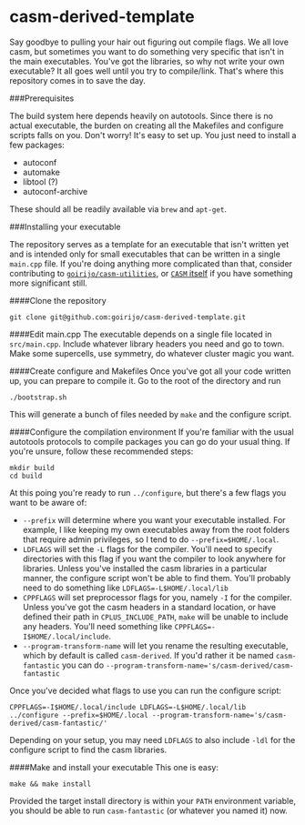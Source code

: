 # casm-derived-template
Say goodbye to pulling your hair out figuring out compile flags. We all love casm, but sometimes you want to do something very specific that isn't in the main executables. You've got the libraries, so why not write your own executable? It all goes well until you try to compile/link. That's where this repository comes in to save the day.

###Prerequisites

The build system here depends heavily on autotools. Since there is no actual executable, the burden on creating all the Makefiles and configure scripts falls on you. Don't worry! It's easy to set up. You just need to install a few packages:

* autoconf
* automake
* libtool (?)
* autoconf-archive

These should all be readily available via ```brew``` and ```apt-get```.

###Installing your executable

The repository serves as a template for an executable that isn't written yet and is intended only for small executables that can be written in a single ```main.cpp``` file. If you're doing anything more complicated than that, consider contributing to [```goirijo/casm-utilities```](https://github.com/goirijo/casm-utilities), or [```CASM``` itself](https://github.com/prisms-center/CASMcode) if you have something more significant still.

####Clone the repository
```
git clone git@github.com:goirijo/casm-derived-template.git
```

####Edit main.cpp
The executable depends on a single file located in ```src/main.cpp```. Include whatever library headers you need and go to town. Make some supercells, use symmetry, do whatever cluster magic you want.

####Create configure and Makefiles
Once you've got all your code written up, you can prepare to compile it. Go to the root of the directory and run
```
./bootstrap.sh
```
This will generate a bunch of files needed by ```make``` and the configure script.

####Configure the compilation environment
If you're familiar with the usual autotools protocols to compile packages you can go do your usual thing. If you're unsure, follow these recommended steps:
```
mkdir build
cd build
```
At this poing you're ready to run ```../configure```, but there's a few flags you want to be aware of:
* ```--prefix``` will determine where you want your executable installed. For example, I like keeping my own executables away from the root folders that require admin privileges, so I tend to do ```--prefix=$HOME/.local```.
* ```LDFLAGS``` will set the ```-L``` flags for the compiler. You'll need to specify directories with this flag if you want the compiler to look anywhere for libraries. Unless you've installed the casm libraries in a particular manner, the configure script won't be able to find them. You'll probably need to do something like ```LDFLAGS=-L$HOME/.local/lib```
* ```CPPFLAGS``` will set preprocessor flags for you, namely ```-I``` for the compiler. Unless you've got the casm headers in a standard location, or have defined their path in ```CPLUS_INCLUDE_PATH```, ```make``` will be unable to include any headers. You'll need something like ```CPPFLAGS=-I$HOME/.local/include```.
* ```--program-transform-name``` will let you rename the resulting executable, which by default is called ```casm-derived```. If you'd rather it be named ```casm-fantastic``` you can do ```--program-transform-name='s/casm-derived/casm-fantastic```

Once you've decided what flags to use you can run the configure script:
```
CPPFLAGS=-I$HOME/.local/include LDFLAGS=-L$HOME/.local/lib ../configure --prefix=$HOME/.local --program-transform-name='s/casm-derived/casm-fantastic/'
```
Depending on your setup, you may need ```LDFLAGS``` to also include ```-ldl``` for the configure script to find the casm libraries.

####Make and install your executable
This one is easy:
```
make && make install
```

Provided the target install directory is within your ```PATH``` environment variable, you should be able to run ```casm-fantastic``` (or whatever you named it) now.
